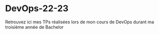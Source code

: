 # DevOps-22-23
Retrouvez ici mes TPs réalisées lors de mon cours de DevOps durant ma troisième année de Bachelor
